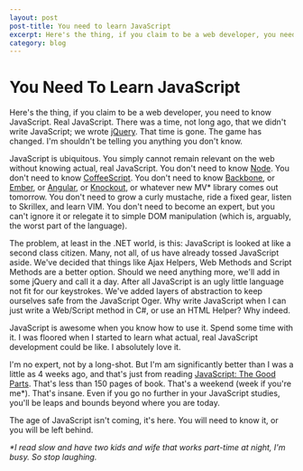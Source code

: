 ```yaml
---
layout: post
post-title: You need to learn JavaScript
excerpt: Here's the thing, if you claim to be a web developer, you need to know JavaScript. Real JavaScript. There was a time, not long ago, that we didn't write JavaScript; we wrote jQuery. That time is gone. The game has changed. I'm shouldn't be telling you anything you don't know...
category: blog
---      
```


# You Need To Learn JavaScript

Here's the thing, if you claim to be a web developer, you need to know JavaScript. Real JavaScript. There was a time, not long ago, that we didn't write JavaScript; we wrote [jQuery](http://jquery.com/). That time is gone. The game has changed. I'm shouldn't be telling you anything you don't know.

JavaScript is ubiquitous. You simply cannot remain relevant on the web without knowing actual, real JavaScript. You don't need to know [Node](http://nodejs.org/). You don't need to know [CoffeeScript](http://coffeescript.org/). You don't need to know [Backbone](http://backbonejs.org), or [Ember](http://emberjs.com/), or [Angular](http://angularjs.org), or [Knockout](http://knockoutjs.com), or whatever new MV* library comes out tomorrow. You don't need to grow a curly mustache, ride a fixed gear, listen to Skrillex, and learn VIM. You don't need to become an expert, but you can't ignore it or relegate it to simple DOM manipulation (which is, arguably, the worst part of the language).

The problem, at least in the .NET world, is this: JavaScript is looked at like a second class citizen. Many, not all, of us have already tossed JavaScript aside. We've decided that things like Ajax Helpers, Web Methods and Script Methods are a better option. Should we need anything more, we'll add in some jQuery and call it a day. After all JavaScript is an ugly little language not fit for our keystrokes. We've added layers of abstraction to keep ourselves safe from the JavaScript Oger. Why write JavaScript when I can just write a Web/Script method in C#, or use an HTML Helper? Why indeed.

JavaScript is awesome when you know how to use it. Spend some time with it. I was floored when I started to learn what actual, real JavaScript development could be like. I absolutely love it.

I'm no expert, not by a long-shot. But I'm am significantly better than I was a little as 4 weeks ago, and that's just from reading [JavaScript: The Good Parts](http://www.amazon.com/JavaScript-Good-Parts-Douglas-Crockford/dp/0596517742/ref=sr_1_1?ie=UTF8&amp;qid=1361551984&amp;sr=8-1&amp;keywords=javascript+the+good+parts). That's less than 150 pages of book. That's a weekend (week if you're me&#42;). That's insane. Even if you go no further in your JavaScript studies, you'll be leaps and bounds beyond where you are today.

The age of JavaScript isn't coming, it's here. You will need to know it, or you will be left behind.

_&#42;I read slow and have two kids and wife that works part-time at night, I'm busy. So stop laughing._
